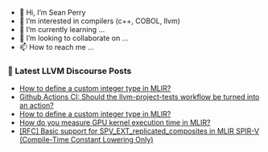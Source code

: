 - 👋 Hi, I’m Sean Perry
- 👀 I’m interested in compilers (c++, COBOL, llvm)
- 🌱 I’m currently learning ...
- 💞️ I’m looking to collaborate on ...
- 📫 How to reach me ...

<!---
s66perry/s66perry is a ✨ special ✨ repository because its `README.md` (this file) appears on your GitHub profile.
You can click the Preview link to take a look at your changes.
--->
### 📕 Latest LLVM Discourse Posts

<!-- DISCOURSE-LLVM:START -->
- [How to define a custom integer type in MLIR?](https://discourse.llvm.org/t/how-to-define-a-custom-integer-type-in-mlir/74062#post_8)
- [Github Actions CI: Should the llvm-project-tests workflow be turned into an action?](https://discourse.llvm.org/t/github-actions-ci-should-the-llvm-project-tests-workflow-be-turned-into-an-action/87052#post_1)
- [How to define a custom integer type in MLIR?](https://discourse.llvm.org/t/how-to-define-a-custom-integer-type-in-mlir/74062#post_7)
- [How do you measure GPU kernel execution time in MLIR?](https://discourse.llvm.org/t/how-do-you-measure-gpu-kernel-execution-time-in-mlir/87041#post_2)
- [[RFC] Basic support for SPV_EXT_replicated_composites in MLIR SPIR-V &lpar;Compile-Time Constant Lowering Only&rpar;](https://discourse.llvm.org/t/rfc-basic-support-for-spv-ext-replicated-composites-in-mlir-spir-v-compile-time-constant-lowering-only/86987#post_7)
<!-- DISCOURSE-LLVM:END -->
